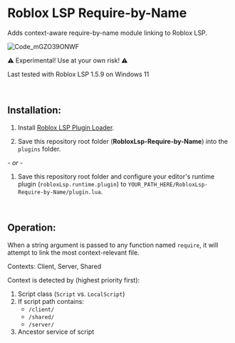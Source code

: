 # Roblox LSP Require-by-Name
Adds context-aware require-by-name module linking to Roblox LSP.

![Code_mGZO39ONWF](https://user-images.githubusercontent.com/2924585/162556118-bebe2db1-95ec-4179-9967-d3fc8a96ecad.gif)

⚠️ Experimental! Use at your own risk! ⚠️

Last tested with Roblox LSP 1.5.9 on Windows 11

<br/>

## Installation:

1. Install [Roblox LSP Plugin Loader](https://github.com/MaxBorsch/RobloxLsp-plugin-loader).

2. Save this repository root folder (**RobloxLsp-Require-by-Name**) into the `plugins` folder.

  *- or -*

1. Save this repository root folder and configure your editor's runtime plugin (`robloxLsp.runtime.plugin`) to `YOUR_PATH_HERE/RobloxLsp-Require-by-Name/plugin.lua`.

<br/>

## Operation:

When a string argument is passed to any function named `require`, it will attempt to link the most context-relevant file.

Contexts: Client, Server, Shared

Context is detected by (highest priority first):
1. Script class (`Script` vs. `LocalScript`)
2. If script path contains:
   - `/client/`
   - `/shared/`
   - `/server/`
3. Ancestor service of script
